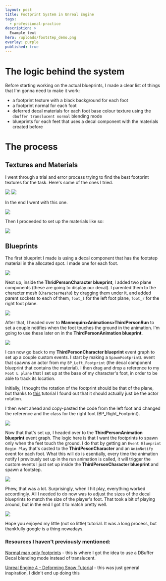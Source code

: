 ```yaml
---
layout: post
title: Footprint System in Unreal Engine
tags:
  - professional-practice
description: >
  Example text
hero: /uploads/footstep_demo.png
overlay: purple
published: true
---
```


# The logic behind the system
Before starting working on the actual blueprints, I made a clear list of things that I'm gonna need to make it work:

- a footprint texture with a black background for each foot
- a footprint normal for each foot
- deferred decal materials for each foot base colour texture using the `dbuffer translucent normal` blending mode
- blueprints for each feet that uses a decal component with the materials created before

# The process

## Textures and Materials

I went through a trial and error process trying to find the best footprint textures for the task. Here's some of the ones I tried.

![](/uploads/T_footstep_left.png)
![](/uploads/T_footstep_left2.png)

In the end I went with this one.

![](/uploads/T_footstep_left3.png)

Then I proceeded to set up the materials like so: 

![](/uploads/material_foot.png)

## Blueprints

The first blueprint I made is using a decal component that has the footstep material in the allocated spot. I made one for each foot.

![](/uploads/foot_blueprint.png)

Next up, inside the **ThridPersonCharacter blueprint**, I added two plane components (these are going to display our decal). I parented them to the character mesh (`CharacterMesh0`) by dragging them under it, and added parent sockets to each of them, `foot_l` for the left foot plane, `foot_r` for the right foot plane.

![](/uploads/tp_blueprint1.png)

After that, I headed over to **Mannequin>Animations>ThirdPersonRun** to set a couple notifies when the foot touches the ground in the animation. I'm going to use these later on in the **ThirdPersonAnimation blueprint**.

![](/uploads/notify.png)


I can now go back to my **ThirdPersonCharacter blueprint** event graph to set up a couple custom events. I start by making a `SpawnFootprintL` event that spawns an actor from my `BP_Left_Footprint` (the decal component blueprint that contains the material). I then drag and drop a reference to my `Foot L plane` that I set up at the base of my character's foot, in order to be able to track its location. 

Initially, I thought the rotation of the footprint should be that of the plane, but thanks to [this](https://www.youtube.com/watch?v=8AZWZ1xaA78) tutorial I found out that it should actually just be the actor rotation.

I then went ahead and copy-pasted the code from the left foot and changed the reference and the class for the right foot (BP_Right_Footprint). 

![](/uploads/spawn_footprint.png)

Now that that's set up, I headed over to the **ThirdPersonAnimation blueprint** event graph. The logic here is that I want the footprints to spawn only when the feet touch the ground. I do that by getting an `Event Blueprint Begin Play` that's casted to the **ThirdPesonCharacter** and an `AnimNotify` event for each foot. What this will do is esentially, every time the animation notify I previously set up in the run animation is called, it will trigger the custom events I just set up inside the **ThirdPersonCharacter blueprint** and spawn a footstep.

![](/uploads/animation_bp.png)

Phew, that was a lot. Surprisingly, when I hit play, everything worked accordingly. All I needed to do now was to adjust the sizes of the decal blueprints to match the size of the player's foot. That took a bit of playing around, but in the end I got it to match pretty well.

![](/uploads/footprintdemo2.gif)

Hope you enjoyed my little (not so little) tutorial. It was a long process, but thankfully google is a thing nowadays.

### Resources I haven't previously mentioned:


[Normal map only footprints](https://answers.unrealengine.com/questions/398942/normal-map-only-footprints.html) - this is where I got the idea to use a DBuffer Decal blending mode instead of translucent.


[Unreal Engine 4 - Deforming Snow Tutorial](https://www.youtube.com/watch?v=rN4f-uVmYjc) - this was just general inspiration, I didn't end up doing this